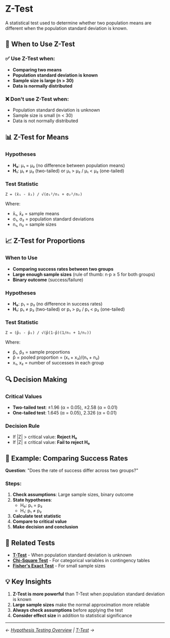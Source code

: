 # Z-Test

A statistical test used to determine whether two population means are different when the population standard deviation is known.

## 🎯 When to Use Z-Test

### ✅ Use Z-Test when:

- **Comparing two means**
- **Population standard deviation is known**
- **Sample size is large (n > 30)**
- **Data is normally distributed**

### ❌ Don't use Z-Test when:

- Population standard deviation is unknown
- Sample size is small (n < 30)
- Data is not normally distributed

## 📊 Z-Test for Means

### Hypotheses

- **H₀**: μ₁ = μ₂ (no difference between population means)
- **H₁**: μ₁ ≠ μ₂ (two-tailed) or μ₁ > μ₂ / μ₁ < μ₂ (one-tailed)

### Test Statistic

```
Z = (x̄₁ - x̄₂) / √(σ₁²/n₁ + σ₂²/n₂)
```

Where:

- x̄₁, x̄₂ = sample means
- σ₁, σ₂ = population standard deviations
- n₁, n₂ = sample sizes

## 📈 Z-Test for Proportions

### When to Use

- **Comparing success rates between two groups**
- **Large enough sample sizes** (rule of thumb: n⋅p ≥ 5 for both groups)
- **Binary outcome** (success/failure)

### Hypotheses

- **H₀**: p₁ = p₂ (no difference in success rates)
- **H₁**: p₁ ≠ p₂ (two-tailed) or p₁ > p₂ / p₁ < p₂ (one-tailed)

### Test Statistic

```
Z = (p̂₁ - p̂₂) / √(p̂(1-p̂)(1/n₁ + 1/n₂))
```

Where:

- p̂₁, p̂₂ = sample proportions
- p̂ = pooled proportion = (x₁ + x₂)/(n₁ + n₂)
- x₁, x₂ = number of successes in each group

## 🔍 Decision Making

### Critical Values

- **Two-tailed test**: ±1.96 (α = 0.05), ±2.58 (α = 0.01)
- **One-tailed test**: 1.645 (α = 0.05), 2.326 (α = 0.01)

### Decision Rule

- If |Z| > critical value: **Reject H₀**
- If |Z| ≤ critical value: **Fail to reject H₀**

## 📝 Example: Comparing Success Rates

**Question**: "Does the rate of success differ across two groups?"

### Steps:

1. **Check assumptions**: Large sample sizes, binary outcome
2. **State hypotheses**:
   - H₀: p₁ = p₂
   - H₁: p₁ ≠ p₂
3. **Calculate test statistic**
4. **Compare to critical value**
5. **Make decision and conclusion**

## 🔗 Related Tests

- **[T-Test](./t-test.md)** - When population standard deviation is unknown
- **[Chi-Square Test](./chi-square-test.md)** - For categorical variables in contingency tables
- **[Fisher's Exact Test](./chi-square-test.md#fishers-exact-test)** - For small sample sizes

## 💡 Key Insights

1. **Z-Test is more powerful** than T-Test when population standard deviation is known
2. **Large sample sizes** make the normal approximation more reliable
3. **Always check assumptions** before applying the test
4. **Consider effect size** in addition to statistical significance

---

_← [Hypothesis Testing Overview](./README.md) | [T-Test](./t-test.md) →_
